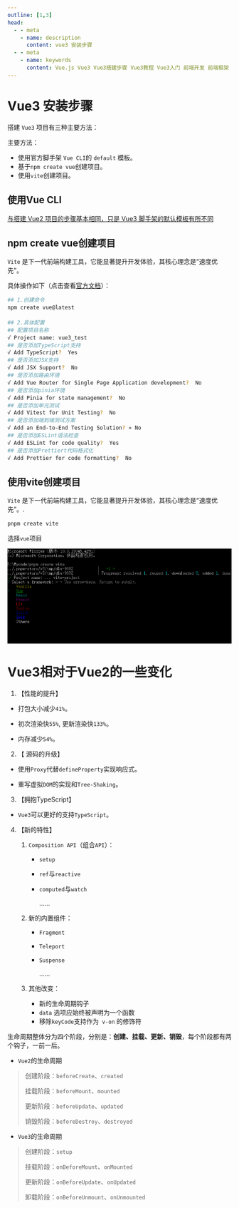 ```yaml
---
outline: [1,3]
head:
  - - meta
    - name: description
      content: vue3 安装步骤
  - - meta
    - name: keywords
      content: Vue.js Vue3 Vue3搭建步骤 Vue3教程 Vue3入门 前端开发 前端框架 前端工程师
---
```



# Vue3 安装步骤

搭建 `Vue3` 项目有三种主要方法：

主要方法：

- 使用官方脚手架 `Vue CLI`的 `default` 模板。
- 基于`npm create vue`创建项目。
- 使用`vite`创建项目。


## 使用Vue CLI

[与搭建 Vue2 项目的步骤基本相同，只是 Vue3 脚手架的默认模板有所不同](/frontend/vue2/index)

## npm create vue创建项目

`Vite` 是下一代前端构建工具，它能显著提升开发体验，其核心理念是“速度优先”。

具体操作如下（点击查看[官方文档](https://cn.vuejs.org/guide/quick-start.html#creating-a-vue-application)）：

```bash
## 1.创建命令
npm create vue@latest

## 2.具体配置
## 配置项目名称
√ Project name: vue3_test
## 是否添加TypeScript支持
√ Add TypeScript?  Yes
## 是否添加JSX支持
√ Add JSX Support?  No
## 是否添加路由环境
√ Add Vue Router for Single Page Application development?  No
## 是否添加pinia环境
√ Add Pinia for state management?  No
## 是否添加单元测试
√ Add Vitest for Unit Testing?  No
## 是否添加端到端测试方案
√ Add an End-to-End Testing Solution? » No
## 是否添加ESLint语法检查
√ Add ESLint for code quality?  Yes
## 是否添加Prettiert代码格式化
√ Add Prettier for code formatting?  No
```

## 使用vite创建项目

`Vite` 是下一代前端构建工具，它能显著提升开发体验，其核心理念是“速度优先”。.

```bash
pnpm create vite
```
选择`vue`项目

![vite-create](./imgs/vite_create_vue.png)

# Vue3相对于Vue2的一些变化

 1. 【性能的提升】

- 打包大小减少`41%`。

- 初次渲染快`55%`, 更新渲染快`133%`。

- 内存减少`54%`。

  
 2. 【 源码的升级】

- 使用`Proxy`代替`defineProperty`实现响应式。

- 重写虚拟`DOM`的实现和`Tree-Shaking`。

  
 3. 【拥抱TypeScript】

- `Vue3`可以更好的支持`TypeScript`。

  
 4. 【新的特性】

     1. `Composition API`（组合`API`）：
        - `setup`
        - `ref`与`reactive`
        - `computed`与`watch`
        
          ......
        
     2. 新的内置组件：
        - `Fragment`
        - `Teleport`
        - `Suspense`

          ......

     3. 其他改变：
        - 新的生命周期钩子
        - `data` 选项应始终被声明为一个函数
        - 移除`keyCode`支持作为` v-on` 的修饰符
  
 生命周期整体分为四个阶段，分别是：**创建、挂载、更新、销毁**，每个阶段都有两个钩子，一前一后。

* `Vue2`的生命周期

> 创建阶段：`beforeCreate`、`created`
>
> 挂载阶段：`beforeMount`、`mounted`
>
> 更新阶段：`beforeUpdate`、`updated`
>
> 销毁阶段：`beforeDestroy`、`destroyed`

* `Vue3`的生命周期

> 创建阶段：`setup`
>
> 挂载阶段：`onBeforeMount`、`onMounted`
>
> 更新阶段：`onBeforeUpdate`、`onUpdated`
>
> 卸载阶段：`onBeforeUnmount`、`onUnmounted`

